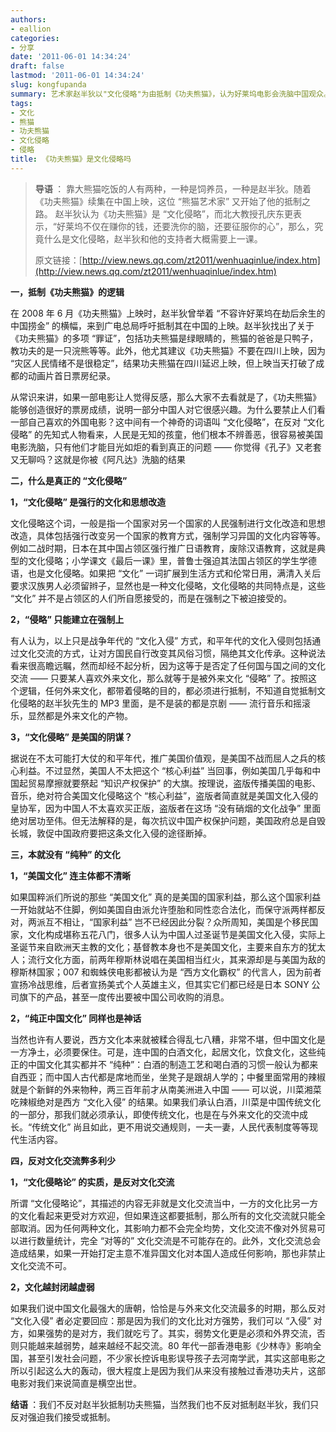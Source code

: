 ```yaml
---
authors:
- eallion
categories:
- 分享
date: '2011-06-01 14:34:24'
draft: false
lastmod: '2011-06-01 14:34:24'
slug: kongfupanda
summary: 艺术家赵半狄以"文化侵略"为由抵制《功夫熊猫》，认为好莱坞电影会洗脑中国观众。但真正的文化侵略应指强制性的文化改造，如战时日本在华推行日语教育。和平时期的文化交流若被简单归为侵略，则否定了正常跨国文化互动。美国文化本身多元混杂，难言统一"侵略"目的。历史上所有文化都在交融中发展，
tags:
- 文化
- 熊猫
- 功夫熊猫
- 文化侵略
- 侵略
title: 《功夫熊猫》是文化侵略吗
---
```


<blockquote><strong > 导语 </strong>：
靠大熊猫吃饭的人有两种，一种是饲养员，一种是赵半狄。随着《功夫熊猫》续集在中国上映，这位 “熊猫艺术家” 又开始了他的抵制之路。
赵半狄认为《功夫熊猫》是 “文化侵略”，而北大教授孔庆东更表示，“好莱坞不仅在赚你的钱，还要洗你的脑，还要征服你的心”，那么，究竟什么是文化侵略，赵半狄和他的支持者大概需要上一课。

原文链接：[http://view.news.qq.com/zt2011/wenhuaqinlue/index.htm](http://view.news.qq.com/zt2011/wenhuaqinlue/index.htm)</blockquote>

<strong > 一，抵制《功夫熊猫》的逻辑 </strong>

在 2008 年 6 月《功夫熊猫》上映时，赵半狄曾举着 “不容许好莱坞在劫后余生的中国捞金” 的横幅，来到广电总局呼吁抵制其在中国的上映。赵半狄找出了关于《功夫熊猫》的多项 “罪证”，包括功夫熊猫是绿眼睛的，熊猫的爸爸是只鸭子，教功夫的是一只浣熊等等。此外，他尤其建议《功夫熊猫》不要在四川上映，因为 “灾区人民情绪不是很稳定”，结果功夫熊猫在四川延迟上映，但上映当天打破了成都的动画片首日票房纪录。

从常识来讲，如果一部电影让人觉得反感，那么大家不去看就是了，《功夫熊猫》能够创造很好的票房成绩，说明一部分中国人对它很感兴趣。为什么要禁止人们看一部自己喜欢的外国电影？这中间有一个神奇的词语叫 “文化侵略”，在反对 “文化侵略” 的先知式人物看来，人民是无知的孩童，他们根本不辨善恶，很容易被美国电影洗脑，只有他们才能目光如炬的看到真正的问题 —— 你觉得《孔子》又老套又无聊吗？这就是你被《阿凡达》洗脑的结果

<strong > 二，什么是真正的 “文化侵略”</strong>

<strong>1，“文化侵略” 是强行的文化和思想改造 </strong>

文化侵略这个词，一般是指一个国家对另一个国家的人民强制进行文化改造和思想改造，具体包括强行改变另一个国家的教育方式，强制学习异国的文化内容等等。例如二战时期，日本在其中国占领区强行推广日语教育，废除汉语教育，这就是典型的文化侵略；小学课文《最后一课》里，普鲁士强迫其法国占领区的学生学德语，也是文化侵略。如果把 “文化” 一词扩展到生活方式和伦常日用，满清入关后要求汉族男人必须留辫子，显然也是一种文化侵略，文化侵略的共同特点是，这些 “文化” 并不是占领区的人们所自愿接受的，而是在强制之下被迫接受的。

<strong>2，“侵略” 只能建立在强制上 </strong>

有人认为，以上只是战争年代的 “文化入侵” 方式，和平年代的文化入侵则包括通过文化交流的方式，让对方国民自行改变其风俗习惯，隔绝其文化传承。这种说法看来很高瞻远瞩，然而却经不起分析，因为这等于是否定了任何国与国之间的文化交流 —— 只要某人喜欢外来文化，那么就等于是被外来文化 “侵略” 了。按照这个逻辑，任何外来文化，都带着侵略的目的，都必须进行抵制，不知道自觉抵制文化侵略的赵半狄先生的 MP3 里面，是不是装的都是京剧 —— 流行音乐和摇滚乐，显然都是外来文化的产物。

<strong>3，“文化侵略” 是美国的阴谋？</strong>

据说在不太可能打大仗的和平年代，推广美国价值观，是美国不战而屈人之兵的核心利益。不过显然，美国人不太把这个 “核心利益” 当回事，例如美国几乎每和中国起贸易摩擦就要祭起 “知识产权保护” 的大旗。按理说，盗版传播美国的电影、音乐，绝对符合美国文化侵略这个 “核心利益”，盗版者简直就是美国文化入侵的皇协军，因为中国人不太喜欢买正版，盗版者在这场 “没有硝烟的文化战争” 里面绝对居功至伟。但无法解释的是，每次抗议中国产权保护问题，美国政府总是自毁长城，敦促中国政府要把这条文化入侵的途径断掉。

<strong > 三，本就没有 “纯种” 的文化 </strong>

<strong>1，“美国文化” 连主体都不清晰 </strong>

如果国粹派们所说的那些 “美国文化” 真的是美国的国家利益，那么这个国家利益一开始就站不住脚，例如美国自由派允许堕胎和同性恋合法化，而保守派两样都反对，两派互不相让，“国家利益” 岂不已经因此分裂？众所周知，美国是个移民国家，文化构成堪称五花八门，很多人认为中国人过圣诞节是美国文化入侵，实际上圣诞节来自欧洲天主教的文化；基督教本身也不是美国文化，主要来自东方的犹太人；流行文化方面，前两年穆斯林说唱在美国相当红火，其来源却是与美国为敌的穆斯林国家；007 和蜘蛛侠电影都被认为是 “西方文化霸权” 的代言人，因为前者宣扬冷战思维，后者宣扬美式个人英雄主义，但其实它们都已经是日本 SONY 公司旗下的产品，甚至一度传出要被中国公司收购的消息。

<strong>2，“纯正中国文化” 同样也是神话 </strong>

当然也许有人要说，西方文化本来就被糅合得乱七八糟，非常不堪，但中国文化是一方净土，必须要保住。可是，连中国的白酒文化，起居文化，饮食文化，这些纯正的中国文化其实都并不 “纯种”：白酒的制造工艺和喝白酒的习惯一般认为都来自西亚；而中国人古代都是席地而坐，坐凳子是跟胡人学的；中餐里面常用的辣椒就是个新鲜的外来物种，两三百年前才从南美洲进入中国 —— 可以说，川菜湘菜吃辣椒绝对是西方 “文化入侵” 的结果。如果我们承认白酒，川菜是中国传统文化的一部分，那我们就必须承认，即使传统文化，也是在与外来文化的交流中成长。“传统文化” 尚且如此，更不用说交通规则，一夫一妻，人民代表制度等等现代生活内容。

<strong > 四，反对文化交流弊多利少 </strong>

<strong>1，“文化侵略论” 的实质，是反对文化交流 </strong>

所谓 “文化侵略论”，其描述的内容无非就是文化交流当中，一方的文化比另一方的文化看起来更受对方欢迎，但如果连这都要抵制，那么所有的文化交流就只能全部取消。因为任何两种文化，其影响力都不会完全均势，文化交流不像对外贸易可以进行数量统计，完全 “对等的” 文化交流是不可能存在的。此外，文化交流总会造成结果，如果一开始打定主意不准异国文化对本国人造成任何影响，那也非禁止文化交流不可。

<strong>2，文化越封闭越虚弱 </strong>

如果我们说中国文化最强大的唐朝，恰恰是与外来文化交流最多的时期，那么反对 “文化入侵” 者必定要回应：那是因为我们的文化比对方强势，我们可以 “入侵” 对方，如果强势的是对方，我们就吃亏了。其实，弱势文化更是必须和外界交流，否则只能越来越弱势，越来越经不起交流。80 年代一部香港电影《少林寺》影响全国，甚至引发社会问题，不少家长控诉电影误导孩子去河南学武，其实这部电影之所以引起这么大的轰动，很大程度上是因为我们从来没有接触过香港功夫片，这部电影对我们来说简直是横空出世。

<strong > 结语 </strong>：我们不反对赵半狄抵制功夫熊猫，当然我们也不反对抵制赵半狄，我们只反对强迫我们接受或抵制。